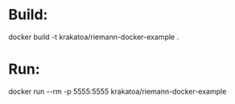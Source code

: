 Build:
======

docker build -t krakatoa/riemann-docker-example .

Run:
====

docker run --rm -p 5555:5555 krakatoa/riemann-docker-example
